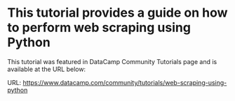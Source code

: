 # This tutorial provides a guide on how to perform web scraping using Python

This tutorial was featured in DataCamp Community Tutorials page and is available at the URL below:

URL: https://www.datacamp.com/community/tutorials/web-scraping-using-python

